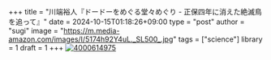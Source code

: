 +++
title = "川端裕人『ドードーをめぐる堂々めぐり - 正保四年に消えた絶滅鳥を追って』"
date = 2024-10-15T01:18:26+09:00
type = "post"
author = "sugi"
image = "https://m.media-amazon.com/images/I/5174h92Y4uL._SL500_.jpg"
tags = ["science"]
library = 1
draft = 1
+++
<a href="https://www.amazon.co.jp/dp/4000614975/?tag=chezsugi-22" target="_blank"><img src="https://m.media-amazon.com/images/I/5174h92Y4uL._SL500_.jpg" alt="4000614975" class="alignleft" border="0" /></a>
